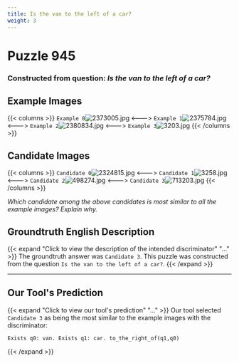 ```yaml
---
title: Is the van to the left of a car?
weight: 3
---
```


# Puzzle 945
### Constructed from question: _Is the van to the left of a car?_


## Example Images
{{< columns >}}
`Example 0`![2373005.jpg](/gqa_images/2373005.jpg)
<--->
`Example 1`![2375784.jpg](/gqa_images/2375784.jpg)
<--->
`Example 2`![2380834.jpg](/gqa_images/2380834.jpg)
<--->
`Example 3`![3203.jpg](/gqa_images/3203.jpg)
{{< /columns >}}

## Candidate Images
{{< columns >}}
`Candidate 0`![2324815.jpg](/gqa_images/2324815.jpg)
<--->
`Candidate 1`![3258.jpg](/gqa_images/3258.jpg)
<--->
`Candidate 2`![498274.jpg](/gqa_images/498274.jpg)
<--->
`Candidate 3`![713203.jpg](/gqa_images/713203.jpg)
{{< /columns >}}

*Which candidate among the above candidates is most similar to all the example images? Explain why.*

## Groundtruth English Description

{{< expand "Click to view the description of the intended discriminator" "..." >}}
The groundtruth answer was `Candidate 3`. This puzzle was constructed from the question `Is the van to the left of a car?`.
{{< /expand >}}

---

## Our Tool's Prediction

{{< expand "Click to view our tool's prediction" "..." >}}
Our tool selected `Candidate 3` as being the most similar to the example images with the discriminator:
```plaintext
Exists q0: van. Exists q1: car. to_the_right_of(q1,q0)
```
{{< /expand >}}
